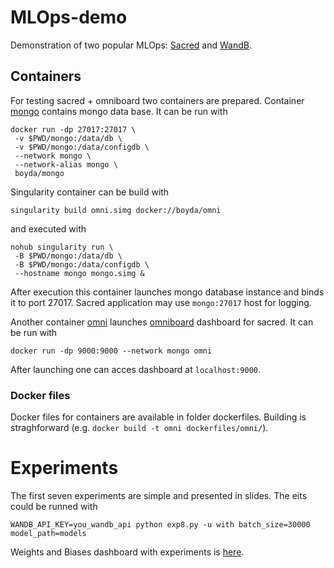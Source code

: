 # MLOps-demo
Demonstration of two popular MLOps: [Sacred](https://github.com/IDSIA/sacred) and [WandB](https://wandb.ai/home).

## Containers
For testing sacred + omniboard two containers are prepared. Container [mongo](https://hub.docker.com/repository/docker/boyda/mongo) contains mongo data base. It can be run with 
```
docker run -dp 27017:27017 \
 -v $PWD/mongo:/data/db \
 -v $PWD/mongo:/data/configdb \
 --network mongo \
 --network-alias mongo \
 boyda/mongo
```
Singularity container can be build with 
```
singularity build omni.simg docker://boyda/omni
```
and executed with
```
nohub singularity run \
 -B $PWD/mongo:/data/db \
 -B $PWD/mongo:/data/configdb \
 --hostname mongo mongo.simg &
```
After execution this container launches mongo database instance and binds it to port 27017. Sacred application may use `mongo:27017` host for logging.

Another container [omni](https://hub.docker.com/repository/docker/boyda/omni) launches [omniboard](https://github.com/vivekratnavel/omniboard) dashboard for sacred. It can be run with
```
docker run -dp 9000:9000 --network mongo omni
```
After launching one can acces dashboard at `localhost:9000`.

### Docker files
Docker files for containers are available in folder dockerfiles. Building is straghforward (e.g. `docker build -t omni dockerfiles/omni/`).

# Experiments
The first seven experiments are simple and presented in slides. The eits could be runned with
```
WANDB_API_KEY=you_wandb_api python exp8.py -u with batch_size=30000 model_path=models
```

Weights and Biases dashboard with experiments is [here](https://wandb.ai/alcf-datascience/demo).

